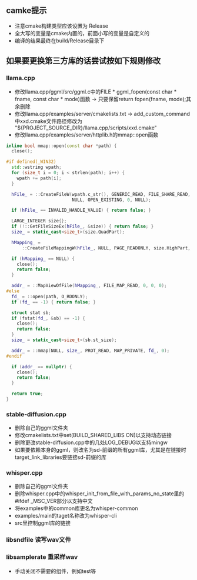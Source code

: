 
## camke提示
- 注意cmake构建类型应该设置为 Release
- 全大写的变量是cmake内置的，前面小写的变量是自定义的
- 编译的结果最终在build/Release目录下

## 如果要更换第三方库的话尝试按如下规则修改
### llama.cpp
- 修改llama.cpp/ggml/src/ggml.c中的FILE * ggml_fopen(const char * fname, const char * mode)函数 -> 只要保留return fopen(fname, mode);其余删除
- 修改llama.cpp/examples/server/cmakelists.txt -> add_custom_command中xxd.cmake文件路径修改为 "${PROJECT_SOURCE_DIR}/llama.cpp/scripts/xxd.cmake"
- 修改llama.cpp/examples/server/httplib.h的mmap::open函数
```c++
inline bool mmap::open(const char *path) {
  close();

#if defined(_WIN32)
  std::wstring wpath;
  for (size_t i = 0; i < strlen(path); i++) {
    wpath += path[i];
  }

  hFile_ = ::CreateFileW(wpath.c_str(), GENERIC_READ, FILE_SHARE_READ,
                         NULL, OPEN_EXISTING, 0, NULL);

  if (hFile_ == INVALID_HANDLE_VALUE) { return false; }

  LARGE_INTEGER size{};
  if (!::GetFileSizeEx(hFile_, &size)) { return false; }
  size_ = static_cast<size_t>(size.QuadPart);

  hMapping_ =
      ::CreateFileMappingW(hFile_, NULL, PAGE_READONLY, size.HighPart, size.LowPart, NULL);

  if (hMapping_ == NULL) {
    close();
    return false;
  }

  addr_ = ::MapViewOfFile(hMapping_, FILE_MAP_READ, 0, 0, 0);
#else
  fd_ = ::open(path, O_RDONLY);
  if (fd_ == -1) { return false; }

  struct stat sb;
  if (fstat(fd_, &sb) == -1) {
    close();
    return false;
  }
  size_ = static_cast<size_t>(sb.st_size);

  addr_ = ::mmap(NULL, size_, PROT_READ, MAP_PRIVATE, fd_, 0);
#endif

  if (addr_ == nullptr) {
    close();
    return false;
  }

  return true;
}
```

### stable-diffusion.cpp
- 删除自己的ggml文件夹
- 修改cmakelists.txt中set(BUILD_SHARED_LIBS ON)以支持动态链接
- 删除更改stable-diffusion.cpp中的几处LOG_DEBUG以支持mingw
- 如果要依赖本身的ggml，则改名为sd-前缀的所有ggml库，尤其是在链接时target_link_libraries要链接sd-前缀的库

### whisper.cpp
- 删除自己的ggml文件夹
- 删除whisper.cpp中的whisper_init_from_file_with_params_no_state里的#ifdef _MSC_VER部分以支持中文
- 将examples中的common库更名为whisper-common
- examples/main的taget名称改为whisper-cli
- src里控制ggml库的链接

### libsndfile 读写wav文件
### libsamplerate 重采样wav
- 手动关闭不需要的组件，例如test等